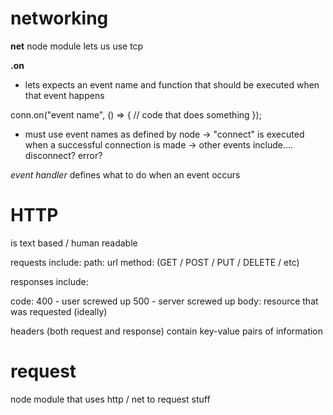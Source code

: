 # networking

**net** node module lets us use tcp
  
**.on**
  
  - lets expects an event name and function that should be executed when that event happens

  conn.on("event name", () => {
  // code that does something
});

  - must use event names as defined by node
      -> "connect" is executed when a successful connection is made
      -> other events include.... disconnect? error? 


*event handler* defines what to do when an event occurs



# HTTP

is text based / human readable

requests include:
  path: url
  method: (GET / POST / PUT / DELETE / etc)


responses include:

  code: 400 - user screwed up  500 - server screwed up
  body: resource that was requested (ideally)


headers (both request and response) contain key-value pairs of information


# request 

node module that uses http / net to request stuff